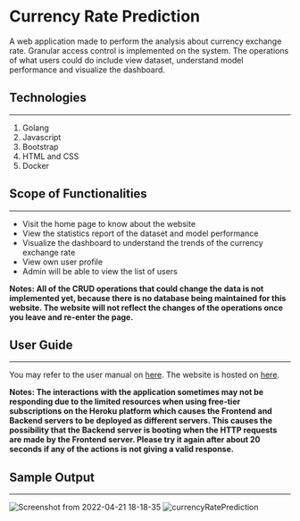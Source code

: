 # Currency Rate Prediction
A web application made to perform the analysis about currency exchange rate. Granular access control is implemented on the system. The operations of what users could do include view dataset, understand model performance and visualize the dashboard.

## Technologies
---
1) Golang
2) Javascript
3) Bootstrap
4) HTML and CSS
5) Docker

## Scope of Functionalities
---
- Visit the home page to know about the website
- View the statistics report of the dataset and model performance
- Visualize the dashboard to understand the trends of the currency exchange rate
- View own user profile
- Admin will be able to view the list of users

**Notes: All of the CRUD operations that could change the data is not implemented yet, because there is no database being maintained for this website. The website will not reflect the changes of the operations once you leave and re-enter the page.**

## User Guide
---
You may refer to the user manual on <a class="font-weight-bolder" href="https://github.com/onghengkiat/CurrencyRatePrediction/blob/main/Documentation/User%20Manual.pdf"> here</a>.
The website is hosted on <a class="font-weight-bolder" href="https://currency-exchange-rate-fe.herokuapp.com/"> here</a>.

**Notes: The interactions with the application sometimes may not be responding due to the limited resources when using free-tier subscriptions on the Heroku platform which causes the Frontend and Backend servers to be deployed as different servers. This causes the possibility that the Backend server is booting when the HTTP requests are made by the Frontend server. Please try it again after about 20 seconds if any of the actions is not giving a valid response.**


## Sample Output
---
![Screenshot from 2022-04-21 18-18-35](https://user-images.githubusercontent.com/55527104/164434570-d817e321-fcae-4307-a86b-e27123a6ecc9.png)
![currencyRatePrediction](https://user-images.githubusercontent.com/55527104/164434420-8c73c9f7-b7df-44d2-9261-ab45726324b3.png)
